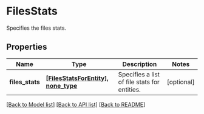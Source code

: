 # FilesStats

Specifies the files stats.

## Properties
Name | Type | Description | Notes
------------ | ------------- | ------------- | -------------
**files_stats** | [**[FilesStatsForEntity], none_type**](FilesStatsForEntity.md) | Specifies a list of file stats for entities. | [optional] 

[[Back to Model list]](../README.md#documentation-for-models) [[Back to API list]](../README.md#documentation-for-api-endpoints) [[Back to README]](../README.md)



